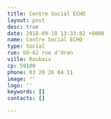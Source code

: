 ```yaml
---
title: Centre Social ECHO
layout: post
desc: true
date: 2018-09-10 13:33:02 +0000
name: Centre Social ECHO
type: Social
rue: 60-62 rue d'Oran
ville: Roubaix
cp: 59100
phone: 03 20 26 04 11
image: ''
logo: ''
keywords: []
contacts: []

---
```

